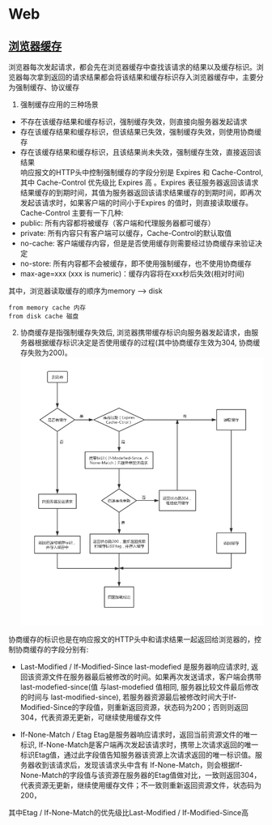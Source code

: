 # Web

## [浏览器缓存](https://juejin.im/entry/5ad86c16f265da505a77dca4)
浏览器每次发起请求，都会先在浏览器缓存中查找该请求的结果以及缓存标识。浏览器每次拿到返回的请求结果都会将该结果和缓存标识存入浏览器缓存中，主要分为强制缓存、协议缓存

1. 强制缓存应用的三种场景
- 不存在该缓存结果和缓存标识，强制缓存失效，则直接向服务器发起请求
- 存在该缓存结果和缓存标识，但该结果已失效，强制缓存失效，则使用协商缓存
- 存在该缓存结果和缓存标识，且该结果尚未失效，强制缓存生效，直接返回该结果  
响应报文的HTTP头中控制强制缓存的字段分别是 Expires 和 Cache-Control, 其中 Cache-Control 优先级比 Expires 高
。Expires 表征服务器返回该请求结果缓存的到期时间，其值为服务器返回该请求结果缓存的到期时间，即再次发起该请求时，如果客户端的时间小于Expires 的值时，则直接读取缓存。Cache-Control 主要有一下几种:
- public: 所有内容都将被缓存（客户端和代理服务器都可缓存）
- private: 所有内容只有客户端可以缓存，Cache-Control的默认取值
- no-cache: 客户端缓存内容，但是是否使用缓存则需要经过协商缓存来验证决定
- no-store: 所有内容都不会被缓存，即不使用强制缓存，也不使用协商缓存
- max-age=xxx (xxx is numeric)：缓存内容将在xxx秒后失效(相对时间)

其中，浏览器读取缓存的顺序为memory –> disk
```
from memory cache 内存
from disk cache 磁盘
```

2. 协商缓存是指强制缓存失效后, 浏览器携带缓存标识向服务器发起请求，由服务器根据缓存标识决定是否使用缓存的过程(其中协商缓存生效为304, 协商缓存失败为200)。
![window](../../public/image/缓存机制.png "缓存机制")

协商缓存的标识也是在响应报文的HTTP头中和请求结果一起返回给浏览器的，控制协商缓存的字段分别有:
- Last-Modified / If-Modified-Since
last-modefied 是服务器响应请求时, 返回该资源文件在服务器最后被修改的时间。如果再次发送请求，客户端会携带last-modefied-since(值 与last-modefied 值相同, 服务器比较文件最后修改的时间与 last-modified-since), 若服务器资源最后被修改时间大于If-Modified-Since的字段值，则重新返回资源，状态码为200；否则则返回304，代表资源无更新，可继续使用缓存文件

- If-None-Match / Etag
Etag是服务器响应请求时，返回当前资源文件的唯一标识, If-None-Match是客户端再次发起该请求时，携带上次请求返回的唯一标识Etag值，通过此字段值告知服务器该资源上次请求返回的唯一标识值。服务器收到该请求后，发现该请求头中含有 If-None-Match，则会根据If-None-Match的字段值与该资源在服务器的Etag值做对比，一致则返回304，代表资源无更新，继续使用缓存文件；不一致则重新返回资源文件，状态码为200， 

其中Etag / If-None-Match的优先级比Last-Modified / If-Modified-Since高